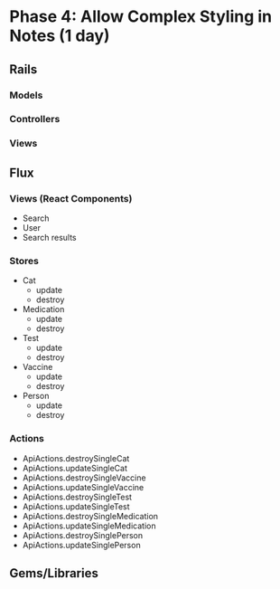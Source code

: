 # Phase 4: Allow Complex Styling in Notes (1 day)

## Rails
### Models

### Controllers

### Views


## Flux
### Views (React Components)
* Search
* User
* Search results

### Stores
* Cat
  * update
  * destroy
* Medication
  * update
  * destroy
* Test
  * update
  * destroy
* Vaccine
  * update
  * destroy
* Person
  * update
  * destroy

### Actions
* ApiActions.destroySingleCat
* ApiActions.updateSingleCat
* ApiActions.destroySingleVaccine
* ApiActions.updateSingleVaccine
* ApiActions.destroySingleTest
* ApiActions.updateSingleTest
* ApiActions.destroySingleMedication
* ApiActions.updateSingleMedication
* ApiActions.destroySinglePerson
* ApiActions.updateSinglePerson

## Gems/Libraries
